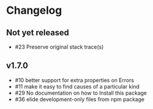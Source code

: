 # Changelog

## Not yet released

* #23 Preserve original stack trace(s)

## v1.7.0

* #10 better support for extra properties on Errors
* #11 make it easy to find causes of a particular kind
* #29 No documentation on how to Install this package
* #36 elide development-only files from npm package
